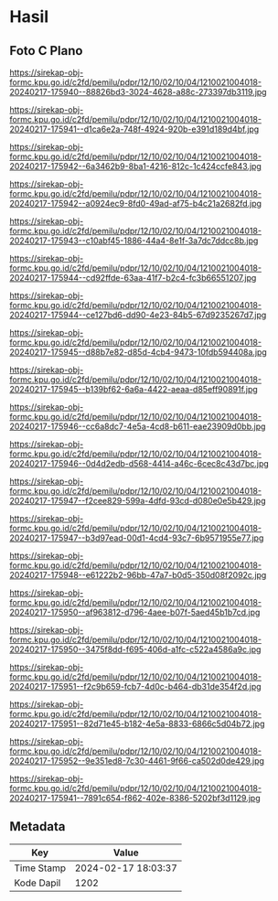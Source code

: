 # Hasil

## Foto C Plano

https://sirekap-obj-formc.kpu.go.id/c2fd/pemilu/pdpr/12/10/02/10/04/1210021004018-20240217-175940--88826bd3-3024-4628-a88c-273397db3119.jpg

https://sirekap-obj-formc.kpu.go.id/c2fd/pemilu/pdpr/12/10/02/10/04/1210021004018-20240217-175941--d1ca6e2a-748f-4924-920b-e391d189d4bf.jpg

https://sirekap-obj-formc.kpu.go.id/c2fd/pemilu/pdpr/12/10/02/10/04/1210021004018-20240217-175942--6a3462b9-8ba1-4216-812c-1c424ccfe843.jpg

https://sirekap-obj-formc.kpu.go.id/c2fd/pemilu/pdpr/12/10/02/10/04/1210021004018-20240217-175942--a0924ec9-8fd0-49ad-af75-b4c21a2682fd.jpg

https://sirekap-obj-formc.kpu.go.id/c2fd/pemilu/pdpr/12/10/02/10/04/1210021004018-20240217-175943--c10abf45-1886-44a4-8e1f-3a7dc7ddcc8b.jpg

https://sirekap-obj-formc.kpu.go.id/c2fd/pemilu/pdpr/12/10/02/10/04/1210021004018-20240217-175944--cd92ffde-63aa-41f7-b2c4-fc3b66551207.jpg

https://sirekap-obj-formc.kpu.go.id/c2fd/pemilu/pdpr/12/10/02/10/04/1210021004018-20240217-175944--ce127bd6-dd90-4e23-84b5-67d9235267d7.jpg

https://sirekap-obj-formc.kpu.go.id/c2fd/pemilu/pdpr/12/10/02/10/04/1210021004018-20240217-175945--d88b7e82-d85d-4cb4-9473-10fdb594408a.jpg

https://sirekap-obj-formc.kpu.go.id/c2fd/pemilu/pdpr/12/10/02/10/04/1210021004018-20240217-175945--b139bf62-6a6a-4422-aeaa-d85eff90891f.jpg

https://sirekap-obj-formc.kpu.go.id/c2fd/pemilu/pdpr/12/10/02/10/04/1210021004018-20240217-175946--cc6a8dc7-4e5a-4cd8-b611-eae23909d0bb.jpg

https://sirekap-obj-formc.kpu.go.id/c2fd/pemilu/pdpr/12/10/02/10/04/1210021004018-20240217-175946--0d4d2edb-d568-4414-a46c-6cec8c43d7bc.jpg

https://sirekap-obj-formc.kpu.go.id/c2fd/pemilu/pdpr/12/10/02/10/04/1210021004018-20240217-175947--f2cee829-599a-4dfd-93cd-d080e0e5b429.jpg

https://sirekap-obj-formc.kpu.go.id/c2fd/pemilu/pdpr/12/10/02/10/04/1210021004018-20240217-175947--b3d97ead-00d1-4cd4-93c7-6b9571955e77.jpg

https://sirekap-obj-formc.kpu.go.id/c2fd/pemilu/pdpr/12/10/02/10/04/1210021004018-20240217-175948--e61222b2-96bb-47a7-b0d5-350d08f2092c.jpg

https://sirekap-obj-formc.kpu.go.id/c2fd/pemilu/pdpr/12/10/02/10/04/1210021004018-20240217-175950--af963812-d796-4aee-b07f-5aed45b1b7cd.jpg

https://sirekap-obj-formc.kpu.go.id/c2fd/pemilu/pdpr/12/10/02/10/04/1210021004018-20240217-175950--3475f8dd-f695-406d-a1fc-c522a4586a9c.jpg

https://sirekap-obj-formc.kpu.go.id/c2fd/pemilu/pdpr/12/10/02/10/04/1210021004018-20240217-175951--f2c9b659-fcb7-4d0c-b464-db31de354f2d.jpg

https://sirekap-obj-formc.kpu.go.id/c2fd/pemilu/pdpr/12/10/02/10/04/1210021004018-20240217-175951--82d71e45-b182-4e5a-8833-6866c5d04b72.jpg

https://sirekap-obj-formc.kpu.go.id/c2fd/pemilu/pdpr/12/10/02/10/04/1210021004018-20240217-175952--9e351ed8-7c30-4461-9f66-ca502d0de429.jpg

https://sirekap-obj-formc.kpu.go.id/c2fd/pemilu/pdpr/12/10/02/10/04/1210021004018-20240217-175941--7891c654-f862-402e-8386-5202bf3d1129.jpg


## Metadata

| Key        | Value               |
| ---------- | ------------------- |
| Time Stamp | 2024-02-17 18:03:37 |
| Kode Dapil | 1202                |



